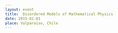 ```yaml
---
layout: event
title:  Disordered Models of Mathematical Physics
date: 2015-01-01
place: Valparaíso, Chile
---
```



